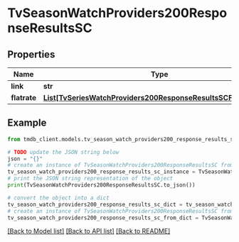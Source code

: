 # TvSeasonWatchProviders200ResponseResultsSC


## Properties

Name | Type | Description | Notes
------------ | ------------- | ------------- | -------------
**link** | **str** |  | [optional] 
**flatrate** | [**List[TvSeriesWatchProviders200ResponseResultsSCFlatrateInner]**](TvSeriesWatchProviders200ResponseResultsSCFlatrateInner.md) |  | [optional] 

## Example

```python
from tmdb_client.models.tv_season_watch_providers200_response_results_sc import TvSeasonWatchProviders200ResponseResultsSC

# TODO update the JSON string below
json = "{}"
# create an instance of TvSeasonWatchProviders200ResponseResultsSC from a JSON string
tv_season_watch_providers200_response_results_sc_instance = TvSeasonWatchProviders200ResponseResultsSC.from_json(json)
# print the JSON string representation of the object
print(TvSeasonWatchProviders200ResponseResultsSC.to_json())

# convert the object into a dict
tv_season_watch_providers200_response_results_sc_dict = tv_season_watch_providers200_response_results_sc_instance.to_dict()
# create an instance of TvSeasonWatchProviders200ResponseResultsSC from a dict
tv_season_watch_providers200_response_results_sc_from_dict = TvSeasonWatchProviders200ResponseResultsSC.from_dict(tv_season_watch_providers200_response_results_sc_dict)
```
[[Back to Model list]](../README.md#documentation-for-models) [[Back to API list]](../README.md#documentation-for-api-endpoints) [[Back to README]](../README.md)


